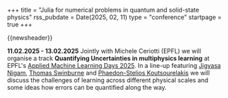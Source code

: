 +++
title       = "Julia for numerical problems in quantum and solid-state physics"
rss_pubdate = Date(2025, 02, 11)
type        = "conference"
startpage   = true
+++

{{newsheader}}

**11.02.2025 - 13.02.2025** Jointly with Michele Ceriotti (EPFL) we will organise
a track **Quantifying Uncertainties in multiphysics learning** at EPFL's
[Applied Machine Learning Days 2025](https://2025.appliedmldays.org).
In a line-up featuring [Jigyasa Nigam](https://curiosity54.github.io/),
[Thomas Swinburne](https://tomswinburne.github.io/)
and [Phaedon-Stelios Koutsourelakis](https://www.professoren.tum.de/en/koutsourelakis-phaedon-stelios/)
we will discuss the challenges of learning across different physical scales
and some ideas how errors can be quantified along the way.
